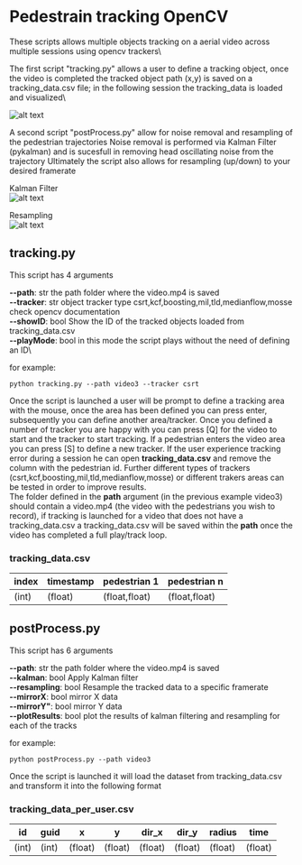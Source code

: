 # Pedestrain tracking OpenCV

These scripts allows multiple objects tracking on a aerial video across multiple sessions using opencv trackers\

The first script "tracking.py" allows a user to define a tracking object, once the video is completed the tracked object path (x,y) is saved on a tracking_data.csv file; in the following session the tracking_data is loaded and visualized\

![alt text](https://github.com/sbanca/track_pedestrian/blob/main/images/pedestrian_tracking.gif?raw=true)

A second script "postProcess.py" allow for noise removal and resampling of the pedestrian trajectories
Noise removal is performed via Kalman Filter (pykalman) and is sucesfull in removing head oscillating noise from the trajectory
Ultimately the script also allows for resampling (up/down) to your desired framerate

Kalman Filter\
![alt text](https://github.com/sbanca/track_pedestrian/blob/main/images/kalman_filter.PNG?raw=true)

Resampling\
![alt text](https://github.com/sbanca/track_pedestrian/blob/main/images/resampling.PNG?raw=true)

## tracking.py

This script has 4 arguments

__--path__: str the path folder where the video.mp4 is saved\
__--tracker__: str object tracker type csrt,kcf,boosting,mil,tld,medianflow,mosse check opencv documentation\
__--showID__: bool Show the ID of the tracked objects loaded from tracking_data.csv\
__--playMode__: bool in this mode the script plays without the need of defining an ID\

for example:

```
python tracking.py --path video3 --tracker csrt
```
Once the script is launched a user will be prompt to define a tracking area with the mouse, once the area has been defined you can press enter, subsequently you can define another area/tracker. Once you defined a number of tracker you are happy with you can press [Q] for the video to start and the tracker to start tracking.
If a pedestrian enters the video area you can press [S] to define a new tracker.
If the user experience tracking error during a session he can open __tracking_data.csv__ and remove the column with the pedestrian id. Further different types of trackers  (csrt,kcf,boosting,mil,tld,medianflow,mosse) or different trakers areas can be tested in order to improve results.  
The folder defined in the __path__ argument (in the previous example video3) should contain a video.mp4 (the video with the pedestrians you wish to record),
if tracking is launched for a video that does not have a tracking_data.csv a tracking_data.csv will be saved within the __path__ once the video has completed a full play/track loop. 


### tracking_data.csv

index |  timestamp | pedestrian 1 | pedestrian n
------------ | ------------- |------------- |-------------
(int) | (float) | (float,float)| (float,float)

## postProcess.py

This script has 6 arguments

__--path__: str the path folder where the video.mp4 is saved\
__--kalman__: bool Apply Kalman filter\
__--resampling__: bool Resample the tracked data to a specific framerate\
__--mirrorX__: bool mirror X data\
__--mirrorY"__: bool mirror Y data\
__--plotResults__: bool plot the results of kalman filtering and resampling for each of the tracks 

for example:

```
python postProcess.py --path video3 
```
Once the script is launched it will load the dataset from tracking_data.csv and transform it into the following format 

### tracking_data_per_user.csv

id |  guid | x | y | dir_x | dir_y | radius | time | 
-- | ----- | - | - | ----- | ----- | ------ | ---- |
(int) | (int) | (float) | (float)  | (float)  | (float)  | (float)| (float)| 


